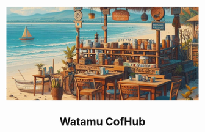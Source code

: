 
<p align="center" style="margin-bottom: 0px !important!;">
    <img width="700" src="./public/banner.jpeg" alt="coffee shop banner" align="center" />
</p>

<h1 align="center">Watamu CofHub</h1>
